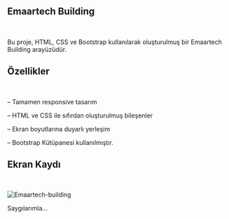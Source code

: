 

<h2>Emaartech Building</h2>

<br>

Bu proje, HTML, CSS ve Bootstrap  kullanılarak oluşturulmuş bir Emaartech Building arayüzüdür.

<h2>Özellikler</h2>

<br>

– Tamamen responsive tasarım

– HTML ve CSS ile sıfırdan oluşturulmuş bileşenler

– Ekran boyutlarına duyarlı yerleşim

– Bootstrap Kütüpanesi kullanılmıştır.

<h2>Ekran Kaydı</h2>

<br>

![Emaartech-building](https://github.com/user-attachments/assets/02de3417-be08-4736-9aa2-7a3b7fef660e)



Saygılarımla...

